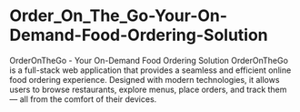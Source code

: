 # Order_On_The_Go-Your-On-Demand-Food-Ordering-Solution
OrderOnTheGo - Your On-Demand Food Ordering Solution OrderOnTheGo is a full-stack web application that provides a seamless and efficient online food ordering experience. Designed with modern technologies, it allows users to browse restaurants, explore menus, place orders, and track them — all from the comfort of their devices.
